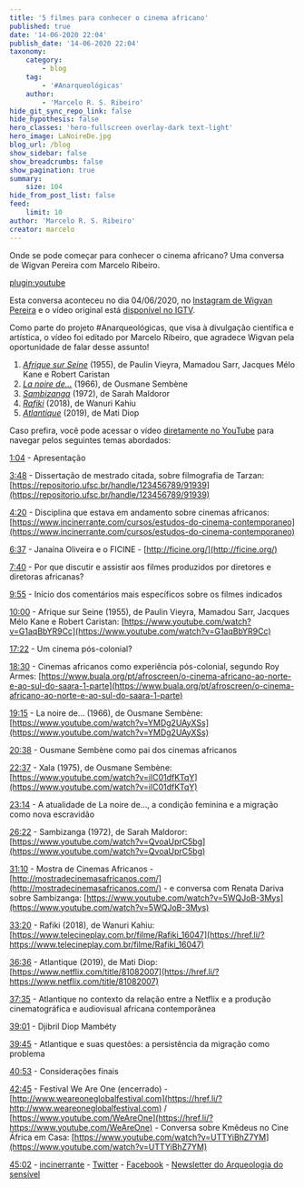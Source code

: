 ```yaml
---
title: '5 filmes para conhecer o cinema africano'
published: true
date: '14-06-2020 22:04'
publish_date: '14-06-2020 22:04'
taxonomy:
    category:
        - blog
    tag:
        - '#Anarqueológicas'
    author:
        - 'Marcelo R. S. Ribeiro'
hide_git_sync_repo_link: false
hide_hypothesis: false
hero_classes: 'hero-fullscreen overlay-dark text-light'
hero_image: LaNoireDe.jpg
blog_url: /blog
show_sidebar: false
show_breadcrumbs: false
show_pagination: true
summary:
    size: 104
hide_from_post_list: false
feed:
    limit: 10
author: 'Marcelo R. S. Ribeiro'
creator: marcelo
---
```


Onde se pode começar para conhecer o cinema africano? Uma conversa de Wigvan Pereira com Marcelo Ribeiro.

[plugin:youtube](https://www.youtube.com/watch?v=w-MOqITFpOw)

Esta conversa aconteceu no dia 04/06/2020, no [Instagram de Wigvan Pereira](https://www.instagram.com/wigvans/) e o vídeo original está [disponível no IGTV](https://www.instagram.com/tv/CBCDsFRBLI-/).

Como parte do projeto #Anarqueológicas, que visa à divulgação científica e artística, o vídeo foi editado por Marcelo Ribeiro, que agradece Wigvan pela oportunidade de falar desse assunto!

1. [_Afrique sur Seine_](https://www.youtube.com/watch?v=G1aqBbYR9Cc) (1955), de Paulin Vieyra, Mamadou Sarr, Jacques Mélo Kane e Robert Caristan
2. [_La noire de…_](https://www.youtube.com/watch?v=YMDg2UAyXSs) (1966), de Ousmane Sembène
3. [_Sambizanga_](https://www.youtube.com/watch?v=QvoaUprC5bg) (1972), de Sarah Maldoror
4. [_Rafiki_](https://www.telecineplay.com.br/filme/Rafiki_16047) (2018), de Wanuri Kahiu
5. [_Atlantique_](https://www.netflix.com/title/81082007) (2019), de Mati Diop

Caso prefira, você pode acessar o vídeo [diretamente no YouTube](https://www.youtube.com/watch?v=w-MOqITFpOw) para navegar pelos seguintes temas abordados:

[1:04](https://www.youtube.com/watch?v=w-MOqITFpOw&t=64s) - Apresentação

[3:48](https://www.youtube.com/watch?v=w-MOqITFpOw&t=228s) - Dissertação de mestrado citada, sobre filmografia de Tarzan: [https://repositorio.ufsc.br/handle/123456789/91939](https://repositorio.ufsc.br/handle/123456789/91939)

[4:20](https://www.youtube.com/watch?v=w-MOqITFpOw&t=260s) - Disciplina que estava em andamento sobre cinemas africanos: [https://www.incinerrante.com/cursos/estudos-do-cinema-contemporaneo](https://www.incinerrante.com/cursos/estudos-do-cinema-contemporaneo)

[6:37](https://www.youtube.com/watch?v=w-MOqITFpOw&t=397s) - Janaína Oliveira e o FICINE - [http://ficine.org/](http://ficine.org/)

[7:40](https://www.youtube.com/watch?v=w-MOqITFpOw&t=460s) - Por que discutir e assistir aos filmes produzidos por diretores e diretoras africanas?

[9:55](https://www.youtube.com/watch?v=w-MOqITFpOw&t=595s) - Início dos comentários mais específicos sobre os filmes indicados

[10:00](https://www.youtube.com/watch?v=w-MOqITFpOw&t=600s) - Afrique sur Seine (1955), de Paulin Vieyra, Mamadou Sarr, Jacques Mélo Kane e Robert Caristan: [https://www.youtube.com/watch?v=G1aqBbYR9Cc](https://www.youtube.com/watch?v=G1aqBbYR9Cc)

[17:22](https://www.youtube.com/watch?v=w-MOqITFpOw&t=1042s) - Um cinema pós-colonial?

[18:30](https://www.youtube.com/watch?v=w-MOqITFpOw&t=1110s) - Cinemas africanos como experiência pós-colonial, segundo Roy Armes: [https://www.buala.org/pt/afroscreen/o-cinema-africano-ao-norte-e-ao-sul-do-saara-1-parte](https://www.buala.org/pt/afroscreen/o-cinema-africano-ao-norte-e-ao-sul-do-saara-1-parte)

[19:15](https://www.youtube.com/watch?v=w-MOqITFpOw&t=1155s) - La noire de… (1966), de Ousmane Sembène: [https://www.youtube.com/watch?v=YMDg2UAyXSs](https://www.youtube.com/watch?v=YMDg2UAyXSs)

[20:38](https://www.youtube.com/watch?v=w-MOqITFpOw&t=1238s) - Ousmane Sembène como pai dos cinemas africanos

[22:37](https://www.youtube.com/watch?v=w-MOqITFpOw&t=1357s) - Xala (1975), de Ousmane Sembène: [https://www.youtube.com/watch?v=ilC01dfKTqY](https://www.youtube.com/watch?v=ilC01dfKTqY)

[23:14](https://www.youtube.com/watch?v=w-MOqITFpOw&t=1394s) - A atualidade de La noire de…, a condição feminina e a migração como nova escravidão

[26:22](https://www.youtube.com/watch?v=w-MOqITFpOw&t=1582s) - Sambizanga (1972), de Sarah Maldoror: [https://www.youtube.com/watch?v=QvoaUprC5bg](https://www.youtube.com/watch?v=QvoaUprC5bg)

[31:10](https://www.youtube.com/watch?v=w-MOqITFpOw&t=1870s) - Mostra de Cinemas Africanos - [http://mostradecinemasafricanos.com/](http://mostradecinemasafricanos.com/) - e conversa com Renata Dariva sobre Sambizanga: [https://www.youtube.com/watch?v=5WQJoB-3Mys](https://www.youtube.com/watch?v=5WQJoB-3Mys)

[33:20](https://www.youtube.com/watch?v=w-MOqITFpOw&t=2000s) - Rafiki (2018), de Wanuri Kahiu: [https://www.telecineplay.com.br/filme/Rafiki_16047](https://href.li/?https://www.telecineplay.com.br/filme/Rafiki_16047)

[36:36](https://www.youtube.com/watch?v=w-MOqITFpOw&t=2196s) - Atlantique (2019), de Mati Diop: [https://www.netflix.com/title/81082007](https://href.li/?https://www.netflix.com/title/81082007)

[37:35](https://www.youtube.com/watch?v=w-MOqITFpOw&t=2255s) - Atlantique no contexto da relação entre a Netflix e a produção cinematográfica e audiovisual africana contemporânea

[39:01](https://www.youtube.com/watch?v=w-MOqITFpOw&t=2341s) - Djibril Diop Mambéty

[39:45](https://www.youtube.com/watch?v=w-MOqITFpOw&t=2385s) - Atlantique e suas questões: a persistência da migração como problema

[40:53](https://www.youtube.com/watch?v=w-MOqITFpOw&t=2453s) - Considerações finais

[42:45](https://www.youtube.com/watch?v=w-MOqITFpOw&t=2565s) - Festival We Are One (encerrado) - [http://www.weareoneglobalfestival.com](https://href.li/?http://www.weareoneglobalfestival.com) / [https://www.youtube.com/WeAreOne](https://href.li/?https://www.youtube.com/WeAreOne) - Conversa sobre Kmêdeus no Cine África em Casa: [https://www.youtube.com/watch?v=UTTYiBhZ7YM](https://www.youtube.com/watch?v=UTTYiBhZ7YM)

[45:02](https://www.youtube.com/watch?v=w-MOqITFpOw&t=2702s) - [incinerrante](https://www.incinerrante.com/) - [Twitter](https://www.twitter.com/marcelorsr) - [Facebook](https://www.facebook.com/marcelorsr) - [Newsletter do Arqueologia do sensível](https://arqueologiadosensivel.substack.com/)
